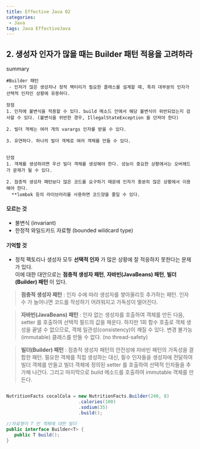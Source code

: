 ```yaml
---
title: Effective Java 02
categories:
 - Java
tags: Java EffectiveJava
---
```


## 2. 생성자 인자가 많을 때는 Builder 패턴 적용을 고려하라

summary
```
#Builder 패턴
 - 인자가 많은 생성자나 정적 팩터리가 필요한 클래스를 설계할 때, 특히 대부분의 인자가 선택적 인자인 상황에 유용하다.

장점
1. 인자에 불변식을 적용할 수 있다. build 메소드 안에서 해당 불변식이 위반되었는지 검사할 수 있다. (불변식을 위반한 경우, IllegalStateException 을 던져야 한다) 

2. 빌더 객체는 여러 개의 varargs 인자를 받을 수 있다.

3. 유연하다. 하나의 빌더 객체로 여러 객체를 만들 수 있다.


단점
1. 객체를 생성하려면 우선 빌더 객체를 생성해야 한다. 성능이 중요한 상황에서는 오버헤드가 문제가 될 수 있다. 

2. 점층적 생성자 패턴보다 많은 코드를 요구하기 때문에 인자가 충분히 많은 상황에서 이용해야 한다.
  **lombok 등의 라이브러리를 사용하면 코드양을 줄일 수 있다.

```



#### 모르는 것
 - 불변식 (invariant)
 - 한정적 와일드카드 자료형 (bounded wildcard type)


#### 기억할 것
 - 정적 팩토리나 생성자 모두 **선택적 인자** 가 많은 상황에 잘 적응하지 못한다는 문제가 있다.  
 이에 대한 대안으로는 **점층적 생성자 패턴**, **자바빈(JavaBeans) 패턴**, **빌더(Builder) 패턴** 이 있다.
 > **점층적 생성자 패턴** : 인자 수에 따라 생성자를 쌓아올리듯 추가하는 패턴. 인자 수 가 늘어나면 코드를 작성하기 어려워지고 가독성이 떨어진다.  

 > **자바빈(JavaBeans) 패턴** : 인자 없는 생성자를 호출하여 객체를 만든 다음, setter 를 호출하여 선택적 필드의 값을 채운다. 하지만 1회 함수 호출로 객체 생성을 끝낼 수 없으므로, 객체 일관성(consistency)이 깨질 수 있다. 변경 불가능(immutable) 클래스를 만들 수 없다. (no thread-safety)  

 > **빌더(Builder) 패턴** : 점층적 생성자 패턴의 안전성에 자바빈 패턴의 가독성을 결합한 패턴. 필요한 객체를 직접 생성하는 대신, 필수 인자들을 생성자에 전달하여 빌더 객체를 만들고 빌더 객체에 정의된 setter 를 호출하여 선택적 인자들을 추가해 나간다. 그리고 마지막으로 build 메소드를 호출하여 immutable 객체를 만든다.


 ```java

NutritionFacts cocalCola = new NutritionFacts.Builder(240, 8)
                            .calories(100)
                            .sodium(35)
                            .build();
 ```

 ```java
//자료형이 T 인 객체에 대한 빌더
public interface Builder<T> {
    public T build();
}
 ```

